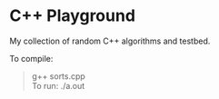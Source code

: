 # C++ Playground

My collection of random C++ algorithms and testbed.

To compile:  
> g++ sorts.cpp   
To run:
> ./a.out  
